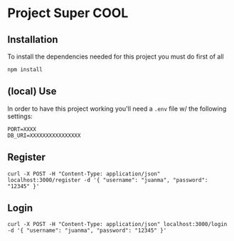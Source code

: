 # Project Super COOL

## Installation

To install the dependencies needed for this project you must do first of all

```
npm install
```


## (local) Use

In order to have this project working you'll need a `.env` file w/ the following settings:

```
PORT=XXXX
DB_URI=XXXXXXXXXXXXXXXX
```

## Register 

```
curl -X POST -H "Content-Type: application/json" localhost:3000/register -d '{ "username": "juanma", "password": "12345" }'
```

## Login

```
curl -X POST -H "Content-Type: application/json" localhost:3000/login -d '{ "username": "juanma", "password": "12345" }'
```